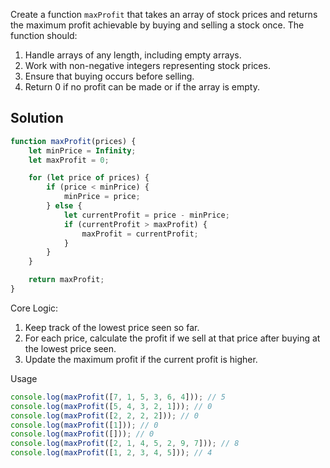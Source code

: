 Create a function `maxProfit` that takes an array of stock prices and returns the maximum profit achievable by buying and selling a stock once. The function should:
1. Handle arrays of any length, including empty arrays.
2. Work with non-negative integers representing stock prices.
3. Ensure that buying occurs before selling.
4. Return 0 if no profit can be made or if the array is empty.
## Solution

```javascript
function maxProfit(prices) {
    let minPrice = Infinity;
    let maxProfit = 0;

    for (let price of prices) {
        if (price < minPrice) {
            minPrice = price;
        } else {
            let currentProfit = price - minPrice;
            if (currentProfit > maxProfit) {
                maxProfit = currentProfit;
            }
        }
    }

    return maxProfit;
}
```

Core Logic:
1. Keep track of the lowest price seen so far.
2. For each price, calculate the profit if we sell at that price after buying at the lowest price seen.
3. Update the maximum profit if the current profit is higher.

Usage

```javascript
console.log(maxProfit([7, 1, 5, 3, 6, 4])); // 5
console.log(maxProfit([5, 4, 3, 2, 1])); // 0
console.log(maxProfit([2, 2, 2, 2])); // 0
console.log(maxProfit([1])); // 0
console.log(maxProfit([])); // 0
console.log(maxProfit([2, 1, 4, 5, 2, 9, 7])); // 8
console.log(maxProfit([1, 2, 3, 4, 5])); // 4
```

